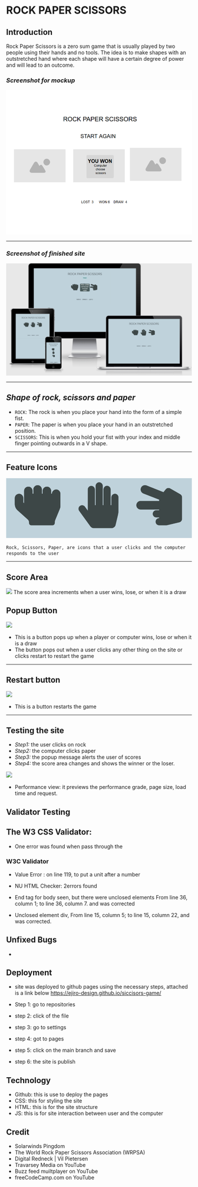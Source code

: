 # ROCK PAPER SCISSORS

## Introduction

Rock Paper Scissors is a zero sum game that is usually played by two people using their hands and no tools. The idea is to make shapes with an outstretched hand where each shape will have a certain degree of power and will lead to an outcome.

### *Screenshot for mockup*
![](readme-images/image-mockup.png)
___

### *Screenshot of finished site*
![](readme-images/Screenshot.png)
___

## *Shape of rock, scissors and paper*
- `ROCK`: The rock is when you place your hand into the form of a simple fist.
- `PAPER`: The paper is when you place your hand in an outstretched position.
- `SCISSORS`: This is when you hold your fist with your index and middle finger pointing outwards in a V shape.

------

## Feature Icons
![](readme-images/Screenshot-icons.png)
```
Rock, Scissors, Paper, are icons that a user clicks and the computer responds to the user
````
------

## Score Area
![](readme-images/Screenshot-score-area.png)
The score area increments when a user wins, lose, or when it is a draw

## Popup Button
![](readme-images/Screenshot-icons-popup.png)
- This is a button pops up when a player or computer wins, lose or when it is a draw 
- The button pops out when a user clicks any other thing on the site or clicks restart to restart the game
---

## Restart button
![](readme-images/Screenshot-restart.png)
- This is a button restarts the game
---
## Testing the site
- *Step1:* the user clicks on rock
- *Step2:* the computer clicks paper
- *Step3:* the popup message alerts the user of scores
- *Step4:* the score area changes and shows the winner or the loser.

![](readme-images/Screenshot-performance.png)
- Performance view: it previews the performance grade, page size, load time and request.

## Validator Testing
## The W3 CSS Validator:
- One error was found when pass through the 

### W3C Validator
- Value Error : on line 119, to put a unit after a number 

- NU HTML Checker: 2errors found
- End tag for body seen, but there were unclosed elements From line 36, column 1; to line 36, column 7. and was corrected
- Unclosed element div, From line 15, column 5; to line 15, column 22, and was corrected.

## Unfixed Bugs
- 

## Deployment
- site was deployed to github pages using the necessary steps, attached is a link below
https://ejiro-design.github.io/siccisors-game/

- Step 1: go to repositories
- step 2: click of the file 
- step 3: go to settings
- step 4: got to pages
- step 5: click on the main branch and save
- step 6: the site is publish 

## Technology
- Github: this is use to deploy the pages
- CSS: this for styling the site
- HTML: this is for the site structure
- JS: this is for site interaction between user and the computer

## Credit
- Solarwinds Pingdom
- The World Rock Paper Scissors Association (WRPSA)
- Digital Redneck | Vil Pietersen
- Travarsey Media on YouTube
- Buzz feed muiltplayer on YouTube
- freeCodeCamp.com on YouTube




